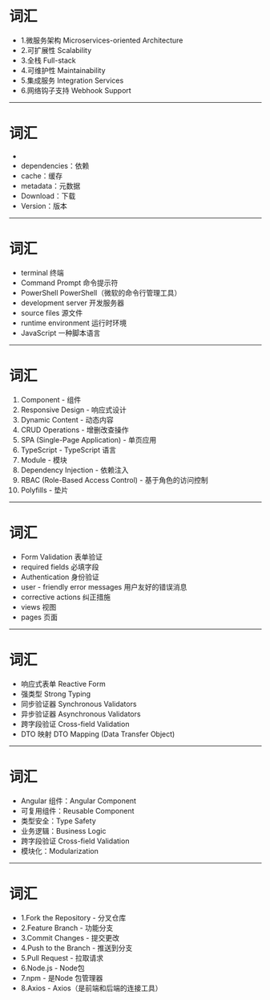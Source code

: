 # 词汇
- 1.微服务架构      Microservices-oriented Architecture
- 2.可扩展性        Scalability
- 3.全栈           Full-stack
- 4.可维护性        Maintainability
- 5.集成服务        Integration Services
- 6.网络钩子支持     Webhook Support
<!-- by 林科宇 -->

------------------------------------------------------
# 词汇
- <!--how to run 中backend相关词汇-->
- dependencies：依赖
- cache：缓存
-  metadata：元数据
- Download：下载
- Version：版本
<!--by 韦家装-->

-------------------------------------------------------

# 词汇
- terminal	终端
- Command Prompt	命令提示符
- PowerShell	PowerShell（微软的命令行管理工具）
- development server	开发服务器
- source files	源文件
- runtime environment	运行时环境
- JavaScript	一种脚本语言
<!--by 黄玉彤-->
-------------------------------------------------------

# 词汇
1. Component - 组件  
2. Responsive Design - 响应式设计  
3. Dynamic Content - 动态内容  
4. CRUD Operations - 增删改查操作  
5. SPA (Single-Page Application) - 单页应用  
6. TypeScript - TypeScript 语言  
7. Module - 模块  
8. Dependency Injection - 依赖注入  
9. RBAC (Role-Based Access Control) - 基于角色的访问控制  
10. Polyfills - 垫片
<!-- by lijintai -->
-------------------------------------------------------
# 词汇
- Form Validation	表单验证
- required fields	必填字段
- Authentication	身份验证
- user - friendly error messages	用户友好的错误消息
- corrective actions	纠正措施
- views	视图
- pages	页面
<!-- by 龙镇法 -->

-------------------------------------------------------
# 词汇
- 响应式表单 Reactive Form
- 强类型 Strong Typing
- 同步验证器 Synchronous Validators
- 异步验证器 Asynchronous Validators
- 跨字段验证 Cross-field Validation
- DTO 映射 DTO Mapping (Data Transfer Object)
<!-- by 林子煊 -->

-------------------------------------------------------

# 词汇
- Angular 组件：Angular Component
- 可复用组件：Reusable Component
- 类型安全：Type Safety
- 业务逻辑：Business Logic
- 跨字段验证 Cross-field Validation
- 模块化：Modularization
<!-- by 韦朝刚 -->
-------------------------------------------------------
# 词汇
- 1.Fork the Repository - 分叉仓库
- 2.Feature Branch - 功能分支
- 3.Commit Changes - 提交更改
- 4.Push to the Branch - 推送到分支
- 5.Pull Request - 拉取请求
- 6.Node.js - Node包
- 7.npm - 是Node 包管理器
- 8.Axios - Axios（是前端和后端的连接工具）
<!-- by 谢文斌 -->
